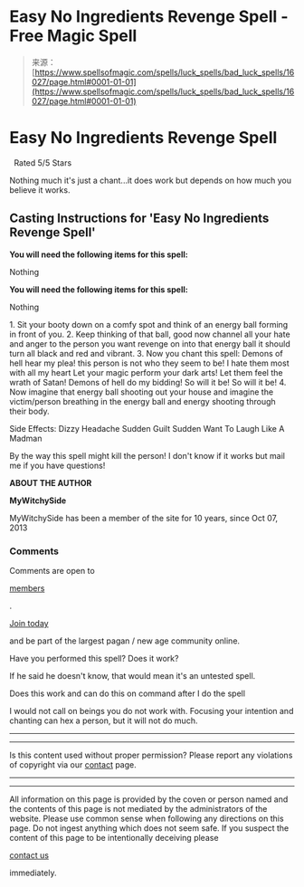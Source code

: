 <!--yml
category: 未分类
date: 2024-06-12 18:55:55
-->

# Easy No Ingredients Revenge Spell - Free Magic Spell

> 来源：[https://www.spellsofmagic.com/spells/luck_spells/bad_luck_spells/16027/page.html#0001-01-01](https://www.spellsofmagic.com/spells/luck_spells/bad_luck_spells/16027/page.html#0001-01-01)

<main role="main">

# Easy No Ingredients Revenge Spell

  Rated 5/5 Stars

Nothing much it's just a chant...it does work but depends on how much you believe it works.

 ## Casting Instructions for 'Easy No Ingredients Revenge Spell'

**You will need the following items for this spell:**

Nothing

**You will need the following items for this spell:**

Nothing

1\. Sit your booty down on a comfy spot and think of an energy ball forming in front of you.
2\. Keep thinking of that ball, good now channel all your hate and anger to the person you want revenge on into that energy ball it should turn all black and red and vibrant.
3\. Now you chant this spell:
Demons of hell hear my plea!
this person is not who they seem to be!
I hate them most with all my heart
Let your magic perform your dark arts!
Let them feel the wrath of Satan!
Demons of hell do my bidding!
So will it be! So will it be!
4\. Now imagine that energy ball shooting out your house and imagine the victim/person breathing in the energy ball and energy shooting through their body.

Side Effects:
Dizzy
Headache
Sudden Guilt
Sudden Want To Laugh Like A Madman

By the way this spell might kill the person! I don't know if it works but mail me if you have questions!

  **ABOUT THE AUTHOR**

**MyWitchySide**

MyWitchySide has been a member of the site for 10 years, since Oct 07, 2013 

### Comments

Comments are open to

[members](/login.html)

.

[Join today](/login.html)

and be part of the largest pagan / new age community online.

Have you performed this spell? Does it work?

If he said he doesn't know, that would mean it's an untested spell.

Does this work and can do this on command after I do the spell

I would not call on beings you do not work with. Focusing your intention and chanting can hex a person, but it will not do much.

* * *

* * *

Is this content used without proper permission?
Please report any violations of copyright via our [contact](/contact.html?comment=copyright&offending=https%3a%2f%2fwww%2espellsofmagic%2ecom%2fspells%2fluck%5fspells%2fbad%5fluck%5fspells%2f16027%2fpage%2ehtml) page.

* * *

*****

All information on this page is provided by the coven or person named and the contents of this page is not mediated by the administrators of the website. Please use common sense when following any directions on this page. Do not ingest anything which does not seem safe. If you suspect the content of this page to be intentionally deceiving please

[contact us](/contact.html)

immediately.

</main>